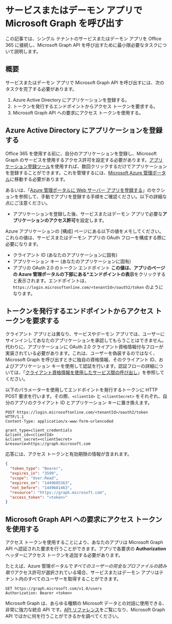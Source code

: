 # サービスまたはデーモン アプリで Microsoft Graph を呼び出す

この記事では、シングル テナントのサービスまたはデーモン アプリを Office 365 に接続し、Microsoft Graph API を呼び出すために最小限必要なタスクについて説明します。

## 概要

サービスまたはデーモン アプリで Microsoft Graph API を呼び出すには、次のタスクを完了する必要があります。

1. Azure Active Directory にアプリケーションを登録する。
2. トークンを発行するエンドポイントからアクセス トークンを要求する。
3. Microsoft Graph API への要求にアクセス トークンを使用する。

## Azure Active Directory にアプリケーションを登録する

Office 365 を使用する前に、自分のアプリケーションを登録し、Microsoft Graph のサービスを使用するアクセス許可を設定する必要があります。[アプリケーション登録ツール](https://dev.office.com/app-registration)を使用すれば、数回クリックするだけでアプリケーションを登録することができます。これを管理するには、[Microsoft Azure 管理ポータル](https://manage.windowsazure.com)に移動する必要があります。

あるいは、「[Azure 管理ポータルに Web サーバー アプリを登録する](https://msdn.microsoft.com/en-us/office/office365/HowTo/add-common-consent-manually#bk_RegisterServerApp)」のセクションを参照して、手動でアプリを登録する手順をご確認ください。以下の詳細な点にご注意ください。

* アプリケーションを登録した後、サービスまたはデーモン アプリで必要な**アプリケーションのアクセス許可**を設定します。

Azure アプリケーションの [構成] ページにある以下の値をメモしてください。これらの値は、サービスまたはデーモン アプリの OAuth フローを構成する際に必要になります。

* クライアント ID (あなたのアプリケーションに固有)
* アプリケーション キー (あなたのアプリケーションに固有)
* アプリの OAuth 2.0 のトークン エンドポイント
  <b> この値は、アプリのページの Azure 管理ポータルの下部にある*エンドポイントの表示</b>をクリックすると表示されます。エンドポイントは、`https://login.microsoftonline.com/<tenantId>/oauth2/token` のようになります。

## トークンを発行するエンドポイントからアクセス トークンを要求する

クライアント アプリとは異なり、サービスやデーモン アプリでは、ユーザーにサインインしてあなたのアプリケーションを承認してもらうことはできません。代わりに、アプリケーションに OAuth 2.0 クライアント資格情報付与フローが実装されている必要があります。これは、ユーザーを偽装するのではなく、Microsoft Graph を呼び出すときに独自の資格情報、そのクライアント ID、およびアプリケーション キーを使用して認証を行います。認証フローの詳細については、「[クライアント資格情報を使用したサービス間の呼び出し](https://msdn.microsoft.com/ja-jp/library/azure/dn645543.aspx)」を参照してください。

以下のパラメーターを使用してエンドポイントを発行するトークンに HTTP POST 要求を行います。その際、`<clientId>` と `<clientSecret>` をそれぞれ、自分のアプリのクライアント ID とアプリケーション キーに置き換えます。

```http
POST https://login.microsoftonline.com/<tenantId>/oauth2/token HTTP/1.1
Content-Type: application/x-www-form-urlencoded

grant_type=client_credentials
&client_id=<clientId>
&client_secret=<clientSecret>
&resource=https://graph.microsoft.com
```

応答には、アクセス トークンと有効期限の情報が含まれます。

```json
{ 
  "token_type": "Bearer",
  "expires_in": "3599",
  "scope": "User.Read",
  "expires_on": "1449685363",
  "not_before": "1449681463",
  "resource": "https://graph.microsoft.com",
  "access_token": "<token>"
}
```

## Microsoft Graph API への要求にアクセス トークンを使用する

アクセス トークンを使用することにより、あなたのアプリは Microsoft Graph API へ認証された要求を行うことができます。アプリで各要求の **Authorization** ヘッダーにアクセス トークンを追加する必要があります。

たとえば、Azure 管理ポータルで*すべてのユーザーの完全なプロファイルの読み取り*アクセス許可が選択されている場合、サービスまたはデーモン アプリはテナント内のすべてのユーザーを取得することができます。 

```http
GET https://graph.microsoft.com/v1.0/users
Authorization: Bearer <token>
```

Microsoft Graph は、あらゆる種類の Microsoft データとの対話に使用できる、非常に強力な統合 API です。[API リファレンス](http://graph.microsoft.io/docs/api-reference/v1.0)をご覧になり、Microsoft Graph API でほかに何を行うことができるかを調べてください。

